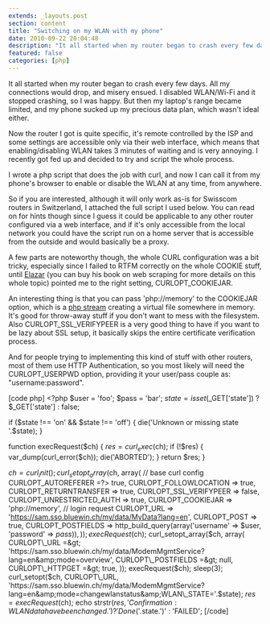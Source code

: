 ```yaml
---
extends: _layouts.post
section: content
title: "Switching on my WLAN with my phone"
date: 2010-09-22 20:04:48
description: "It all started when my router began to crash every few days. All my connections would drop, and misery ensued. I disabled WLAN/Wi-Fi and it stopped crashing, so I was happy. But then my laptop's range became limited, and my phone sucked up my precious data plan, which wasn't ideal either. Now the router I got is quite specific, it's remote controll..."
featured: false
categories: [php]
---
```

It all started when my router began to crash every few days. All my connections would drop, and misery ensued. I disabled WLAN/Wi-Fi and it stopped crashing, so I was happy. But then my laptop's range became limited, and my phone sucked up my precious data plan, which wasn't ideal either.

Now the router I got is quite specific, it's remote controlled by the ISP and some settings are accessible only via their web interface, which means that enabling/disabling WLAN takes 3 minutes of waiting and is very annoying. I recently got fed up and decided to try and script the whole process.

I wrote a php script that does the job with curl, and now I can call it from my phone's browser to enable or disable the WLAN at any time, from anywhere.

So if you are interested, although it will only work as-is for Swisscom routers in Switzerland, I attached the full script I used below. You can read on for hints though since I guess it could be applicable to any other router configured via a web interface, and if it's only accessible from the local network you could have the script run on a home server that is accessible from the outside and would basically be a proxy.

A few parts are noteworthy though, the whole CURL configuration was a bit tricky, especially since I failed to RTFM correctly on the whole COOKIE stuff, until [Elazar](http://matthewturland.com/) (you can buy his book on web scraping for more details on this whole topic) pointed me to the right setting, CURLOPT\_COOKIEJAR.

An interesting thing is that you can pass 'php://memory' to the COOKIEJAR option, which is a [php stream](http://php.net/manual/en/wrappers.php.php) creating a virtual file somewhere in memory. It's good for throw-away stuff if you don't want to mess with the filesystem. Also CURLOPT\_SSL\_VERIFYPEER is a very good thing to have if you want to be lazy about SSL setup, it basically skips the entire certificate verification process.

And for people trying to implementing this kind of stuff with other routers, most of them use HTTP Authentication, so you most likely will need the CURLOPT\_USERPWD option, providing it your user/pass couple as: "username:password".

 \[code php\] <?php $user = 'foo';
$pass = 'bar';
$state = isset($_GET['state']) ? $_GET['state'] : false;

if ($state !== 'on' && $state !== 'off') {
    die('Unknown or missing state '.$state);
}

function execRequest($ch)
{
    $res = curl_exec($ch);
    if (!$res) {
        var_dump(curl_error($ch));
        die('ABORTED');
    }
    return $res;
}

$ch = curl_init();
curl_setopt_array($ch, array(
    // base curl config
    CURLOPT_AUTOREFERER =?>
 true, CURLOPT\_FOLLOWLOCATION =&gt; true, CURLOPT\_RETURNTRANSFER =&gt; true, CURLOPT\_SSL\_VERIFYPEER =&gt; false, CURLOPT\_UNRESTRICTED\_AUTH =&gt; true, CURLOPT\_COOKIEJAR =&gt; 'php://memory', // login request CURLOPT\_URL =&gt; 'https://sam.sso.bluewin.ch/my/data/MyData?lang=en', CURLOPT\_POST =&gt; true, CURLOPT\_POSTFIELDS =&gt; http\_build\_query(array('username' =&gt; $user, 'password' =&gt; $pass)), )); execRequest($ch); curl\_setopt\_array($ch, array( CURLOPT\_URL =&gt; 'https://sam.sso.bluewin.ch/my/data/ModemMgmtService?lang=en&amp;mode=overview', CURLOPT\_POSTFIELDS =&gt; null, CURLOPT\_HTTPGET =&gt; true, )); execRequest($ch); sleep(3); curl\_setopt($ch, CURLOPT\_URL, 'https://sam.sso.bluewin.ch/my/data/ModemMgmtService?lang=en&amp;mode=changewlanstatus&amp;WLAN\_STATE='.$state); $res = execRequest($ch); echo strstr($res, 'Confirmation: WLAN data have been changed.') ? 'Done ('.$state.')' : 'FAILED'; \[/code\]